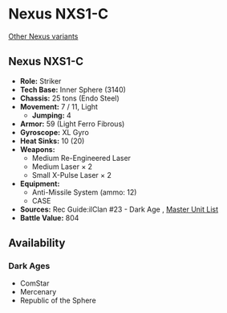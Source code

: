 # Nexus NXS1-C 

[Other Nexus variants](../nexus.md) 

## Nexus NXS1-C 

- **Role:** Striker 
- **Tech Base:** Inner Sphere (3140) 
- **Chassis:** 25 tons (Endo Steel) 
- **Movement:** 7 / 11, Light 
  - **Jumping:** 4 
- **Armor:** 59 (Light Ferro Fibrous) 
- **Gyroscope:** XL Gyro 
- **Heat Sinks:** 10 (20) 
- **Weapons:** 
  - Medium Re-Engineered Laser 
  - Medium Laser × 2 
  - Small X-Pulse Laser × 2 
- **Equipment:** 
  - Anti-Missile System (ammo: 12) 
  - CASE 
- **Sources:** Rec Guide:ilClan #23 - Dark Age , [Master Unit List](http://masterunitlist.info/Unit/Details/8412/nexus-nxs1-c) 
- **Battle Value:** 804 

## Availability 

### Dark Ages 

- ComStar 
- Mercenary 
- Republic of the Sphere 

